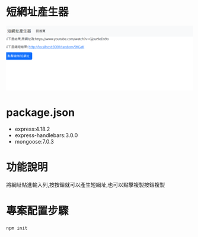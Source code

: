 # 短網址產生器
![image](https://github.com/keoo156/shorterNet/blob/master/%E8%9E%A2%E5%B9%95%E6%93%B7%E5%8F%96%E7%95%AB%E9%9D%A2%202023-04-14%20191301.png)

# package.json
* express:4.18.2
* express-handlebars:3.0.0
* mongoose:7.0.3

# 功能說明
將網址貼進輸入列,按按鈕就可以產生短網址,也可以點擊複製按鈕複製

# 專案配置步驟
`npm init`
